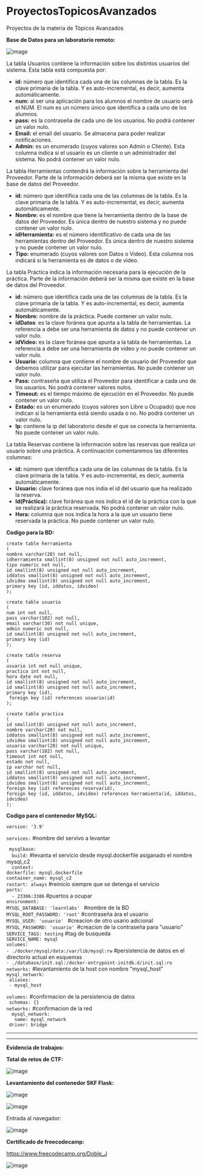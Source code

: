 ﻿# ProyectosTopicosAvanzados
Proyectos de la materia de Tópicos Avanzados

**Base de Datos para un laboratorio remoto:**

![image](https://user-images.githubusercontent.com/101353842/170783311-9375c06b-2f01-4938-b406-36935ca98f01.png)


La tabla Usuarios contiene la información sobre los distintos usuarios del sistema. Esta tabla está compuesta por:

*	**id:** número que identifica cada una de las columnas de la tabla. Es la clave primaria de la tabla. Y es auto-incremental, es decir, aumenta automáticamente.
*	**num:** al ser una aplicación para los alumnos el nombre de  usuario será el NUM. El num es un número único que identifica a cada uno de los alumnos.
*	**pass:** es la contraseña de cada uno de los usuarios. No podrá contener un valor nulo.
*	**Email:** el email del usuario. Se almacena para poder realizar notificaciones.
*	**Admin:** es un enumerado (cuyos valores son Admin o Cliente). Esta  columna  indica si el usuario es un cliente o un administrador del sistema. No podrá contener un valor nulo.

La tabla Herramientas contendrá la información sobre la herramienta del Proveedor. Parte de la información deberá ser la misma que existe en la base de datos del Proveedor.

*	**id:** número que identifica cada una de las columnas de la tabla. Es la clave  primaria de la tabla. Y es auto-incremental, es decir, aumenta automáticamente.
*	**Nombre:** es el nombre que tiene la herramienta dentro de la base de datos del Proveedor. Es única dentro de nuestro sistema y no puede contener un valor nulo.
*	**idHerramienta:** es el número identificativo de cada una de las herramientas dentro del Proveedor. Es única dentro de nuestro sistema y no puede contener un valor nulo.
*	**Tipo:** enumerado (cuyos valores son Datos o Video). Esta columna nos indicará si la herramienta es de datos o de video.

La tabla Práctica  indica la información necesaria para la ejecución de la práctica. Parte de la información deberá ser la misma que existe en la  base de datos del Proveedor.

*	**id:** número que identifica cada una de las columnas de la tabla. Es la clave  primaria de la tabla. Y es auto-incremental, es decir, aumenta automáticamente.
*	**Nombre:** nombre de la práctica. Puede contener un valor nulo.
*	**idDatos**: es la clave foránea que apunta a la tabla de herramientas. La referencia a debe ser una herramienta de datos y no puede contener un  valor nulo.
*	**idVideo:** es la clave foránea que apunta a la tabla de herramientas. La referencia a debe ser una herramienta de video y no puede contener un  valor nulo.
*	**Usuario:** columna que contiene el nombre de usuario del Proveedor que  debemos utilizar para ejecutar las herramientas. No puede contener un valor nulo.
*	**Pass:** contraseña que utiliza el Proveedor para identificar a cada uno de los usuarios. No podrá contener valores nulos.
*	**Timeout:** es el tiempo máximo de ejecución en el Proveedor. No puede contener un valor nulo.
*	**Estado:** es un enumerado (cuyos valores son Libre u Ocupado) que nos indican si la herramienta está siendo usada o no. No podrá contener un valor nulo.
*	**Ip:** contiene la ip del laboratorio desde el que se conecta la herramienta. No puede contener un valor nulo.  

La tabla Reservas contiene la información sobre las reservas que realiza un usuario sobre una práctica. A continuación comentaremos las diferentes columnas:

*	**id:** número que identifica cada una de las columnas de la tabla. Es la clave primaria de la tabla. Y es auto-incremental, es decir, aumenta automáticamente.
*	**Usuario:** clave foránea que nos india el id del usuario que ha realizado la  reserva.
*	**Id(Práctica):** clave foránea que nos indica el id de la práctica con la que se realizará la práctica reservada. No podrá contener un valor nulo.
*	**Hora:** columna que nos indica la hora a la que un usuario tiene reservada la práctica. No puede contener un valor nulo.

**Codigo para la BD:**

`create table herramienta`  
`(`    
`nombre varchar(20) not null,`  
`idherramienta smallint(8) unsigned not null auto_increment,  `  
`tipo numeric not null,   `  
`id smallint(8) unsigned not null auto_increment,  `  
`iddatos smallint(8) unsigned not null auto_increment,  `  
`idvideo smallint(8) unsigned not null auto_increment,  `  
`primary key (id, iddatos, idvideo)   `  
`);   `  

`create table usuario   `  
` (  `  
` num int not null,   `  
` pass varchar(102) not null,  `  
` email varchar(30) not null unique,   `  
` admin numeric not null,   `  
` id smallint(8) unsigned not null auto_increment,   `  
` primary key (id)   `  
` );   `  

` create table reserva   `    
` (   `  
` usuario int not null unique,   `  
` practica int not null,   `  
` hora date not null,   `  
` id smallint(8) unsigned not null auto_increment,  `  
` id smallint(8) unsigned not null auto_increment,  `  
` primary key (id), `  
` foreign key (id) references usuario(id)`  
` );   `  

`create table practica   `  
` (   `  
` id smallint(8) unsigned not null auto_increment,   `  
` nombre varchar(20) not null,   `  
` iddatos smallint(8) unsigned not null auto_increment,  `  
` idvideo smallint(8) unsigned not null auto_increment,  `  
` usuario varchar(20) not null unique,   `  
` pass varchar(102) not null,   `  
` timeout int not null,   `  
` estado not null,   `  
` ip varchar not null,   `  
` id smallint(8) unsigned not null auto_increment,  `  
` iddatos smallint(8) unsigned not null auto_increment,  `  
` idvideo smallint(8) unsigned not null auto_increment,  `  
` foreign key (id) references reserva(id),   `  
` foreign key (id, iddatos, idvideo) references herramienta(id, iddatos, idvideo)  `  
 ` );  `  
 
 **Codigo para el contenedor MySQL:**
 
`version: '3.9'`  

`services:` #nombre del servivo a levantar  

` mysqlbase:`    
 `  build:` #levanta el servicio desde mysql.dockerfile asiganado el nombre mysql_c2    
  `  context:`  
   ` dockerfile: mysql.dockerfile  `    
  ` container_name: mysql_c2  `  
   `restart: always` #reinicio siempre que se detenga el servicio    
   `ports:  `  
  `  - 23306:3306` #puertos a ocupar   
   `environment:  `   
    `MYSQL_DATABASE: 'learnlabs' ` #nombre de la BD    
    `MYSQL_ROOT_PASSWORD: 'root'`  #contraseña àra el usuario  
    `MYSQL_USER: 'usuario' `  #creacion de otro usario adicional  
    `MYSQL_PASSWORD: 'usuario' `#creacion de la contraseña para "usuario"  
    `SERVICE_TAGS: testing`  #tag de busqueda  
    `SERVICE_NAME: mysql`  
   `volumes:`  
    `- ./docker/mysql/data:/var/lib/mysql:rw` #persistencia de datos en el directorio actual en esquemas    
    `- ./database/init.sql:/docker-entrypoint-initdb.d/init.sql:ro`  
   `networks:`  #levantamiento de la host con nombre "mysql_host"  
    `mysql_network:`  
    ` aliases:`  
     ` - mysql_host`    

`volumes:` #confirmacion de la persistencia de datos    
 `  schemas: {} `  
`networks:` #confirmacion de la red  
 `  mysql_network:`  
  `   name: mysql_network`  
   `  driver: bridge `    
 
-------------------------------------------------------------------------------------------------------------------------------------------------------------
------------------------------------------------------------------------------------------------------------------------------------------------------------- -------------------------------------------------------------------------------------------------------------------------------------------------------------  
**Evidencia de trabajos:**

**Total de retos de CTF:**

![image](https://user-images.githubusercontent.com/101353842/170783364-3d865ded-11f3-4770-8c35-eb72d0e6882b.png)

**Levantamiento del contenedor SKF Flask:**

![image](https://user-images.githubusercontent.com/101353842/170783408-9f59a6cd-c5a1-4981-882b-42c7b1043918.png)

![image](https://user-images.githubusercontent.com/101353842/170783452-d7f9893d-b4a3-4e9c-9313-c7abd2095512.png)

Entrada al navegador:

![image](https://user-images.githubusercontent.com/101353842/170783504-69fd227a-ab4b-4a0d-90f8-b57081e373d2.png)

**Certificado de freecodecamp:**

https://www.freecodecamp.org/Doble_J

![image](https://user-images.githubusercontent.com/101353842/170783543-9b68d361-472f-428e-8ea3-d9a6e2fb852e.png)





